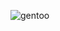 ![gentoo](https://user-images.githubusercontent.com/92250654/221406306-8f9ad5c5-1234-436b-a754-aa790fd206b7.png)
